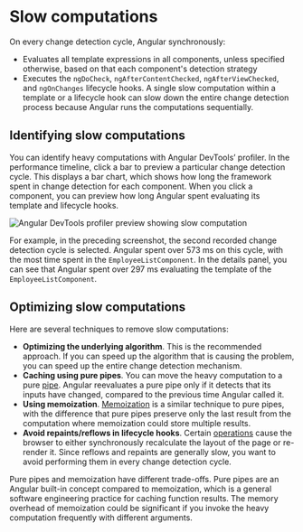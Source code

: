 # Slow computations

On every change detection cycle, Angular synchronously:

* Evaluates all template expressions in all components, unless specified otherwise, based on that each component's detection strategy
* Executes the `ngDoCheck`, `ngAfterContentChecked`, `ngAfterViewChecked`, and `ngOnChanges` lifecycle hooks.
A single slow computation within a template or a lifecycle hook can slow down the entire change detection process because Angular runs the computations sequentially.

## Identifying slow computations

You can identify heavy computations with Angular DevTools’ profiler. In the performance timeline, click a bar to preview a particular change detection cycle. This displays a bar chart, which shows how long the framework spent in change detection for each component. When you click a component, you can preview how long Angular spent  evaluating its template and lifecycle hooks.

<img alt="Angular DevTools profiler preview showing slow computation" src="assets/images/best-practices/runtime-performance/slow-computations.png">

For example, in the preceding screenshot, the second recorded change detection cycle is selected. Angular spent over 573 ms on this cycle, with the most time spent in the `EmployeeListComponent`. In the details panel, you can see that Angular spent over 297 ms evaluating the template of the `EmployeeListComponent`.

## Optimizing slow computations

Here are several techniques to remove slow computations:

* **Optimizing the underlying algorithm**. This is the recommended approach. If you can speed up the algorithm that is causing the problem, you can speed up the entire change detection mechanism.
* **Caching using pure pipes**. You can move the heavy computation to a pure [pipe](guide/pipes). Angular reevaluates a pure pipe only if it detects that its inputs have changed, compared to the previous time Angular called it.
* **Using memoization**. [Memoization](https://en.wikipedia.org/wiki/Memoization) is a similar technique to pure pipes, with the difference that pure pipes preserve only the last result from the computation where memoization could store multiple results.
* **Avoid repaints/reflows in lifecycle hooks**. Certain [operations](https://web.dev/avoid-large-complex-layouts-and-layout-thrashing/) cause the browser to either synchronously recalculate the layout of the page or re-render it. Since reflows and repaints are generally slow, you want to avoid performing them in every change detection cycle.

Pure pipes and memoization have different trade-offs. Pure pipes are an Angular built-in concept compared to memoization, which is a general software engineering practice for caching function results. The memory overhead of memoization could be significant if you invoke the heavy computation frequently with different arguments.
